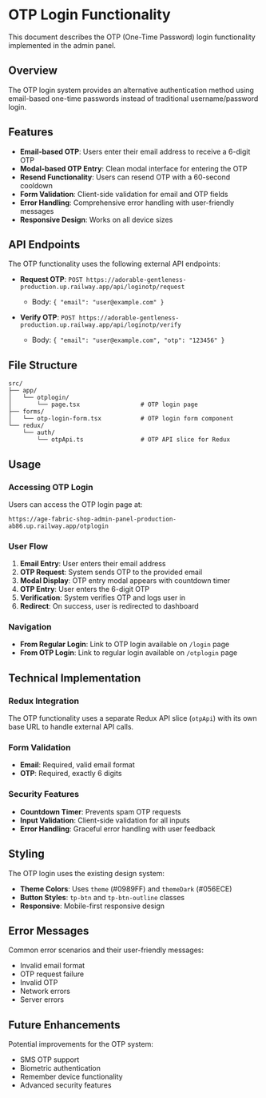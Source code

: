 # OTP Login Functionality

This document describes the OTP (One-Time Password) login functionality implemented in the admin panel.

## Overview

The OTP login system provides an alternative authentication method using email-based one-time passwords instead of traditional username/password login.

## Features

- **Email-based OTP**: Users enter their email address to receive a 6-digit OTP
- **Modal-based OTP Entry**: Clean modal interface for entering the OTP
- **Resend Functionality**: Users can resend OTP with a 60-second cooldown
- **Form Validation**: Client-side validation for email and OTP fields
- **Error Handling**: Comprehensive error handling with user-friendly messages
- **Responsive Design**: Works on all device sizes

## API Endpoints

The OTP functionality uses the following external API endpoints:

- **Request OTP**: `POST https://adorable-gentleness-production.up.railway.app/api/loginotp/request`
  - Body: `{ "email": "user@example.com" }`
  
- **Verify OTP**: `POST https://adorable-gentleness-production.up.railway.app/api/loginotp/verify`
  - Body: `{ "email": "user@example.com", "otp": "123456" }`

## File Structure

```plaintext
src/
├── app/
│   └── otplogin/
│       └── page.tsx                 # OTP login page
├── forms/
│   └── otp-login-form.tsx           # OTP login form component
└── redux/
    └── auth/
        └── otpApi.ts                # OTP API slice for Redux
```

## Usage

### Accessing OTP Login

Users can access the OTP login page at:

```plaintext
https://age-fabric-shop-admin-panel-production-ab86.up.railway.app/otplogin
```

### User Flow

1. **Email Entry**: User enters their email address
2. **OTP Request**: System sends OTP to the provided email
3. **Modal Display**: OTP entry modal appears with countdown timer
4. **OTP Entry**: User enters the 6-digit OTP
5. **Verification**: System verifies OTP and logs user in
6. **Redirect**: On success, user is redirected to dashboard

### Navigation

- **From Regular Login**: Link to OTP login available on `/login` page
- **From OTP Login**: Link to regular login available on `/otplogin` page

## Technical Implementation

### Redux Integration

The OTP functionality uses a separate Redux API slice (`otpApi`) with its own base URL to handle external API calls.

### Form Validation

- **Email**: Required, valid email format
- **OTP**: Required, exactly 6 digits

### Security Features

- **Countdown Timer**: Prevents spam OTP requests
- **Input Validation**: Client-side validation for all inputs
- **Error Handling**: Graceful error handling with user feedback

## Styling

The OTP login uses the existing design system:

- **Theme Colors**: Uses `theme` (#0989FF) and `themeDark` (#056ECE)
- **Button Styles**: `tp-btn` and `tp-btn-outline` classes
- **Responsive**: Mobile-first responsive design

## Error Messages

Common error scenarios and their user-friendly messages:

- Invalid email format
- OTP request failure
- Invalid OTP
- Network errors
- Server errors

## Future Enhancements

Potential improvements for the OTP system:

- SMS OTP support
- Biometric authentication
- Remember device functionality
- Advanced security features
